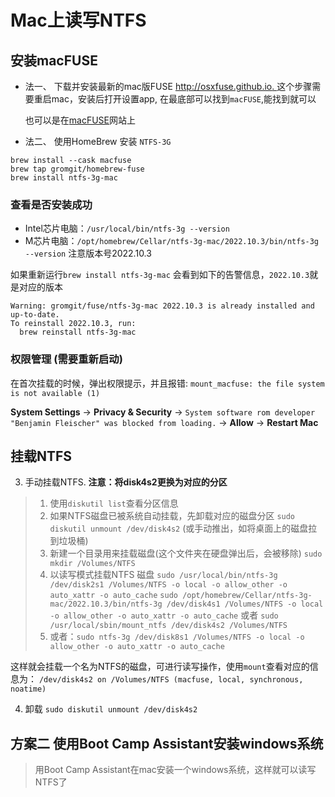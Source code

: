 # Mac上读写NTFS


## 安装macFUSE
* 法一、 下载并安装最新的mac版FUSE [http://osxfuse.github.io. ](http://osxfuse.github.io)
这个步骤需要重启mac，安装后打开设置app, 在最底部可以找到`macFUSE`,能找到就可以
	
	也可以是在[macFUSE](https://osxfuse.github.io)网站上

* 法二、 使用HomeBrew 安装 `NTFS-3G`
>
```
brew install --cask macfuse
brew tap gromgit/homebrew-fuse
brew install ntfs-3g-mac 
```

### 查看是否安装成功


* Intel芯片电脑：`/usr/local/bin/ntfs-3g --version`
* M芯片电脑：`/opt/homebrew/Cellar/ntfs-3g-mac/2022.10.3/bin/ntfs-3g --version` 注意版本号2022.10.3

如果重新运行`brew install ntfs-3g-mac` 会看到如下的告警信息，`2022.10.3`就是对应的版本

```
Warning: gromgit/fuse/ntfs-3g-mac 2022.10.3 is already installed and up-to-date.
To reinstall 2022.10.3, run:
  brew reinstall ntfs-3g-mac
```

### 权限管理 (需要重新启动)

在首次挂载的时候，弹出权限提示，并且报错: `mount_macfuse: the file system is not available (1)`

**System Settings** -> **Privacy & Security** -> `System software rom developer "Benjamin Fleischer" was blocked from loading.` -> **Allow** -> **Restart Mac**


## 挂载NTFS

3. 手动挂载NTFS. **注意：将disk4s2更换为对应的分区**

> 1. 使用`diskutil list`查看分区信息
> 2. 如果NTFS磁盘已被系统自动挂载，先卸载对应的磁盘分区
> `sudo diskutil unmount /dev/disk4s2`	(或手动推出，如将桌面上的磁盘拉到垃圾桶)
> 3. 新建一个目录用来挂载磁盘(这个文件夹在硬盘弹出后，会被移除)
> `sudo mkdir /Volumes/NTFS`
> 4. 以读写模式挂载NTFS 磁盘
> `sudo /usr/local/bin/ntfs-3g /dev/disk2s1 /Volumes/NTFS -o local -o allow_other -o auto_xattr -o auto_cache`
> `sudo /opt/homebrew/Cellar/ntfs-3g-mac/2022.10.3/bin/ntfs-3g /dev/disk4s1 /Volumes/NTFS -o local -o allow_other -o auto_xattr -o auto_cache`
> 或者 `sudo /usr/local/sbin/mount_ntfs /dev/disk4s2 /Volumes/NTFS`
> 5. 或者：`sudo ntfs-3g /dev/disk8s1 /Volumes/NTFS -o local -o allow_other -o auto_xattr -o auto_cache`

这样就会挂载一个名为NTFS的磁盘，可进行读写操作，使用`mount`查看对应的信息为：
`/dev/disk4s2 on /Volumes/NTFS (macfuse, local, synchronous, noatime)`

4. 卸载
`sudo diskutil unmount /dev/disk4s2`

## 方案二 使用Boot Camp Assistant安装windows系统
> 用Boot Camp Assistant在mac安装一个windows系统，这样就可以读写NTFS了